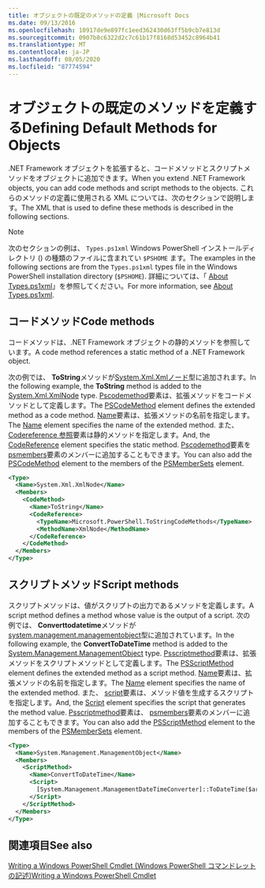 ```yaml
---
title: オブジェクトの既定のメソッドの定義 |Microsoft Docs
ms.date: 09/13/2016
ms.openlocfilehash: 10917de9e897fc1eed362430d63ff5b9cb7e813d
ms.sourcegitcommit: 0907b8c6322d2c7c61b17f8168d53452c8964b41
ms.translationtype: MT
ms.contentlocale: ja-JP
ms.lasthandoff: 08/05/2020
ms.locfileid: "87774594"
---
```

# <a name="defining-default-methods-for-objects"></a><span data-ttu-id="9a491-102">オブジェクトの既定のメソッドを定義する</span><span class="sxs-lookup"><span data-stu-id="9a491-102">Defining Default Methods for Objects</span></span>

<span data-ttu-id="9a491-103">.NET Framework オブジェクトを拡張すると、コードメソッドとスクリプトメソッドをオブジェクトに追加できます。</span><span class="sxs-lookup"><span data-stu-id="9a491-103">When you extend .NET Framework objects, you can add code methods and script methods to the objects.</span></span>
<span data-ttu-id="9a491-104">これらのメソッドの定義に使用される XML については、次のセクションで説明します。</span><span class="sxs-lookup"><span data-stu-id="9a491-104">The XML that is used to define these methods is described in the following sections.</span></span>

> [!NOTE]
> <span data-ttu-id="9a491-105">次のセクションの例は、 `Types.ps1xml` Windows PowerShell インストールディレクトリ () の種類のファイルに含まれてい `$PSHOME` ます。</span><span class="sxs-lookup"><span data-stu-id="9a491-105">The examples in the following sections are from the `Types.ps1xml` types file in the Windows PowerShell installation directory (`$PSHOME`).</span></span> <span data-ttu-id="9a491-106">詳細については、「 [About Types.ps1xml](/powershell/module/microsoft.powershell.core/about/about_types.ps1xml)」を参照してください。</span><span class="sxs-lookup"><span data-stu-id="9a491-106">For more information, see [About Types.ps1xml](/powershell/module/microsoft.powershell.core/about/about_types.ps1xml).</span></span>

## <a name="code-methods"></a><span data-ttu-id="9a491-107">コードメソッド</span><span class="sxs-lookup"><span data-stu-id="9a491-107">Code methods</span></span>

<span data-ttu-id="9a491-108">コードメソッドは、.NET Framework オブジェクトの静的メソッドを参照しています。</span><span class="sxs-lookup"><span data-stu-id="9a491-108">A code method references a static method of a .NET Framework object.</span></span>

<span data-ttu-id="9a491-109">次の例では、 **ToString**メソッドが[System.Xml.Xmlノード](/dotnet/api/System.Xml.XmlNode)型に追加されます。</span><span class="sxs-lookup"><span data-stu-id="9a491-109">In the following example, the **ToString** method is added to the [System.Xml.XmlNode](/dotnet/api/System.Xml.XmlNode) type.</span></span> <span data-ttu-id="9a491-110">[Pscodemethod](/dotnet/api/system.management.automation.pscodemethod)要素は、拡張メソッドをコードメソッドとして定義します。</span><span class="sxs-lookup"><span data-stu-id="9a491-110">The [PSCodeMethod](/dotnet/api/system.management.automation.pscodemethod) element defines the extended method as a code method.</span></span> <span data-ttu-id="9a491-111">[Name](/dotnet/api/system.management.automation.psmemberinfo.name?view=pscore-6.2.0#System_Management_Automation_PSMemberInfo_Name)要素は、拡張メソッドの名前を指定します。</span><span class="sxs-lookup"><span data-stu-id="9a491-111">The [Name](/dotnet/api/system.management.automation.psmemberinfo.name?view=pscore-6.2.0#System_Management_Automation_PSMemberInfo_Name) element specifies the name of the extended method.</span></span> <span data-ttu-id="9a491-112">また、 [Codereference 参照](/dotnet/api/system.management.automation.pscodemethod.codereference?view=pscore-6.2.0#System_Management_Automation_PSCodeMethod_CodeReference)要素は静的メソッドを指定します。</span><span class="sxs-lookup"><span data-stu-id="9a491-112">And, the [CodeReference](/dotnet/api/system.management.automation.pscodemethod.codereference?view=pscore-6.2.0#System_Management_Automation_PSCodeMethod_CodeReference) element specifies the static method.</span></span> <span data-ttu-id="9a491-113">[Pscodemethod](/dotnet/api/system.management.automation.pscodemethod)要素を[psmembers](/dotnet/api/system.management.automation.psmemberset?view=pscore-6.2.0)要素のメンバーに追加することもできます。</span><span class="sxs-lookup"><span data-stu-id="9a491-113">You can also add the [PSCodeMethod](/dotnet/api/system.management.automation.pscodemethod) element to the members of the [PSMemberSets](/dotnet/api/system.management.automation.psmemberset?view=pscore-6.2.0) element.</span></span>

```xml
<Type>
  <Name>System.Xml.XmlNode</Name>
  <Members>
    <CodeMethod>
      <Name>ToString</Name>
      <CodeReference>
        <TypeName>Microsoft.PowerShell.ToStringCodeMethods</TypeName>
        <MethodName>XmlNode</MethodName>
      </CodeReference>
    </CodeMethod>
  </Members>
</Type>
```

## <a name="script-methods"></a><span data-ttu-id="9a491-114">スクリプトメソッド</span><span class="sxs-lookup"><span data-stu-id="9a491-114">Script methods</span></span>

<span data-ttu-id="9a491-115">スクリプトメソッドは、値がスクリプトの出力であるメソッドを定義します。</span><span class="sxs-lookup"><span data-stu-id="9a491-115">A script method defines a method whose value is the output of a script.</span></span> <span data-ttu-id="9a491-116">次の例では、 **Converttodatetime**メソッドが[system.management.managementobject](/dotnet/api/System.Management.ManagementObject)型に追加されています。</span><span class="sxs-lookup"><span data-stu-id="9a491-116">In the following example, the **ConvertToDateTime** method is added to the [System.Management.ManagementObject](/dotnet/api/System.Management.ManagementObject) type.</span></span> <span data-ttu-id="9a491-117">[Psscriptmethod](/dotnet/api/system.management.automation.psscriptmethod?view=pscore-6.2.0)要素は、拡張メソッドをスクリプトメソッドとして定義します。</span><span class="sxs-lookup"><span data-stu-id="9a491-117">The [PSScriptMethod](/dotnet/api/system.management.automation.psscriptmethod?view=pscore-6.2.0) element defines the extended method as a script method.</span></span> <span data-ttu-id="9a491-118">[Name](/dotnet/api/system.management.automation.psmemberinfo.name?view=pscore-6.2.0#System_Management_Automation_PSMemberInfo_Name)要素は、拡張メソッドの名前を指定します。</span><span class="sxs-lookup"><span data-stu-id="9a491-118">The [Name](/dotnet/api/system.management.automation.psmemberinfo.name?view=pscore-6.2.0#System_Management_Automation_PSMemberInfo_Name) element specifies the name of the extended method.</span></span> <span data-ttu-id="9a491-119">また、 [script](/dotnet/api/system.management.automation.psscriptmethod.script?view=pscore-6.2.0#System_Management_Automation_PSScriptMethod_Script)要素は、メソッド値を生成するスクリプトを指定します。</span><span class="sxs-lookup"><span data-stu-id="9a491-119">And, the [Script](/dotnet/api/system.management.automation.psscriptmethod.script?view=pscore-6.2.0#System_Management_Automation_PSScriptMethod_Script) element specifies the script that generates the method value.</span></span> <span data-ttu-id="9a491-120">[Psscriptmethod](/dotnet/api/system.management.automation.psscriptmethod?view=pscore-6.2.0)要素は、 [psmembers](/dotnet/api/system.management.automation.psmemberset?view=pscore-6.2.0)要素のメンバーに追加することもできます。</span><span class="sxs-lookup"><span data-stu-id="9a491-120">You can also add the [PSScriptMethod](/dotnet/api/system.management.automation.psscriptmethod?view=pscore-6.2.0) element to the members of the [PSMemberSets](/dotnet/api/system.management.automation.psmemberset?view=pscore-6.2.0) element.</span></span>

```xml
<Type>
  <Name>System.Management.ManagementObject</Name>
  <Members>
    <ScriptMethod>
      <Name>ConvertToDateTime</Name>
      <Script>
        [System.Management.ManagementDateTimeConverter]::ToDateTime($args[0])
      </Script>
    </ScriptMethod>
  </Members>
</Type>
```

## <a name="see-also"></a><span data-ttu-id="9a491-121">関連項目</span><span class="sxs-lookup"><span data-stu-id="9a491-121">See also</span></span>

[<span data-ttu-id="9a491-122">Writing a Windows PowerShell Cmdlet (Windows PowerShell コマンドレットの記述)</span><span class="sxs-lookup"><span data-stu-id="9a491-122">Writing a Windows PowerShell Cmdlet</span></span>](./writing-a-windows-powershell-cmdlet.md)
